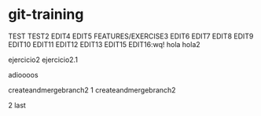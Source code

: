# git-training
TEST
TEST2
EDIT4
EDIT5
FEATURES/EXERCISE3
EDIT6
EDIT7
EDIT8
EDIT9
EDIT10
EDIT11
EDIT12
EDIT13
EDIT15
EDIT16:wq!
hola
hola2

ejercicio2
ejercicio2.1

adioooos

createandmergebranch2
1
createandmergebranch2

2
last
